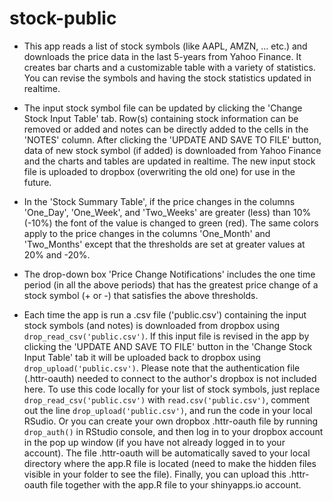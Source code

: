 # stock-public
- This app reads a list of stock symbols (like AAPL, AMZN, ... etc.) and downloads the price data in the last 5-years from Yahoo Finance. It creates bar charts and a customizable table with a variety of statistics. You can revise the symbols and having the stock statistics updated in realtime.

- The input stock symbol file can be updated by clicking the 'Change Stock Input Table' tab. Row(s) containing stock information can be removed or added and notes can be directly added to the cells in the 'NOTES' column. After clicking the 'UPDATE AND SAVE TO FILE' button, data of new stock symbol (if added) is downloaded from Yahoo Finance and the charts and tables are updated in realtime. The new input stock file is uploaded to dropbox (overwriting the old one) for use in the future. 

- In the 'Stock Summary Table', if the price changes in the columns 'One_Day', 'One_Week', and 'Two_Weeks' are greater (less) than 10% (-10%) the font of the value is changed to green (red). The same colors apply to the price changes in the columns 'One_Month' and 'Two_Months' except that the thresholds are set at greater values at 20% and -20%.   

- The drop-down box 'Price Change Notifications' includes the one time period (in all the above periods) that has the greatest price change of a stock symbol (+ or -) that satisfies the above thresholds.

- Each time the app is run a .csv file ('public.csv') containing the input stock symbols (and notes) is downloaded from dropbox using `drop_read_csv('public.csv')`. If this input file is revised in the app by clicking the 'UPDATE AND SAVE TO FILE' button in the 'Change Stock Input Table' tab it will be uploaded back to dropbox using `drop_upload('public.csv')`. Please note that the authentication file (.httr-oauth) needed to connect to the author's dropbox is not included here. To use this code locally for your list of stock symbols, just replace `drop_read_csv('public.csv')` with `read.csv('public.csv')`, comment out the line `drop_upload('public.csv')`, and run the code in your local RSudio. Or you can create your own dropbox .httr-oauth file by running `drop_auth()` in RStudio console, and then log in to your dropbox account in the pop up window (if you have not already logged in to your account). The file .httr-oauth will be automatically saved to your local directory where the app.R file is located (need to make the hidden files visible in your folder to see the file). Finally, you can upload this .httr-oauth file together with the app.R file to your shinyapps.io account.
